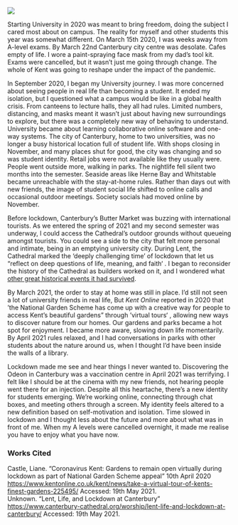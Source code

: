 <a href="https://dev.visual-essays.app"><img src="https://dev-visual-essays.netlify.app/images/ve-button.png"></a>
<param ve-config title="Starting university in the Covid year" author="Alexa Barrett" layout="vtl" 
banner="https://stor.artstor.org/stor/f3590125-3b05-42a0-b365-e33a8735353c">

Starting University in 2020 was meant to bring freedom, doing the subject I cared most about on campus. The reality for myself and other students this year was somewhat different. On March 15th 2020, I was weeks away from A-level exams. By March 22nd Canterbury city centre was desolate. Cafes empty of life. I wore a paint-spraying face mask from my dad’s tool kit. Exams were cancelled, but it wasn’t just me going through change. The whole of Kent was going to reshape under the impact of the pandemic. 
<param ve-image url="https://stor.artstor.org/stor/ccf163ea-b09d-4334-be4d-fd176d79a7eb" label="Delapidated Nasons" attribution="Martin Crowther">

In September 2020, I began my University journey. I was more concerned about seeing people in real life than becoming a student. It ended my isolation, but I questioned what a campus would be like in a global health crisis. From canteens to lecture halls, they all had rules. Limited numbers, distancing, and masks meant it wasn’t just about having new surroundings to explore, but there was a completely new way of behaving to understand. University became about learning collaborative online software and one-way systems. 
The city of Canterbury, home to two universities, was no longer a busy historical location full of student life. With shops closing in November, and many places shut for good, the city was changing and so was student identity. Retail jobs were not available like they usually were. People went outside more, walking in parks. The nightlife fell silent two months into the semester. Seaside areas like Herne Bay and Whitstable became unreachable with the stay-at-home rules. Rather than days out with new friends, the image of student social life shifted to online calls and occasional outdoor meetings. Society socials had moved online by November. 
<param ve-image url="https://stor.artstor.org/stor/2b076d61-1920-4e76-aced-2a3b0d7e7512" label="Abandoned Debenhams" attribution="Martin Crowther">

Before lockdown, Canterbury’s Butter Market was buzzing with international tourists. As we entered the spring of 2021 and my second semester was underway, I could access the Cathedral’s outdoor grounds without queueing amongst tourists. You could see a side to the city that felt more personal and intimate, being in an emptying university city. During Lent, the Cathedral marked the ‘deeply challenging time’ of lockdown that let us “reflect on deep questions of life, meaning, and faith‘ . I began to reconsider the history of the Cathedral as builders worked on it, and I wondered what [other great historical events it had survived]( https://kent-maps.online/canterbury/20c-canterbury-ww2/). 
<param ve-image url="https://stor.artstor.org/stor/2d12c710-fb1b-4e9c-b15d-c4a5da37340f" label="Canterbury Cathedral, Canterbury" attribution="Michelle M">

By March 2021, the order to stay at home was still in place. I’d still not seen a lot of university friends in real life, But _Kent Online_ reported in 2020 that ’the National Garden Scheme has come up with a creative way for people to access Kent’s beautiful gardens” through ’virtual tours‘ , allowing new ways to discover nature from our homes. Our gardens and parks became a hot spot for enjoyment. I became more aware, slowing down life momentarily. By April 2021 rules relaxed, and I had conversations in parks with other students about the nature around us, when I thought I’d have been inside the walls of a library. 
<param ve-image url="https://stor.artstor.org/stor/04dc1444-cdd0-445b-8041-b2dd02ed0f58" label="Dane John Gardens, Canterbury, April 2021" attribution="Photographed by Calum Elliot and Emma Molford">

Lockdown made me see and hear things I never wanted to. Discovering the Odeon in Canterbury was a vaccination centre in April 2021 was terrifying. I felt like I should be at the cinema with my new friends, not hearing people went there for an injection. Despite all this heartache, there’s a new identity for students emerging. We’re working online, connecting through chat boxes, and meeting others through a screen. My identity feels altered to a new definition based on self-motivation and isolation. Time slowed in lockdown and I thought less about the future and more about what was in front of me. When my A levels were cancelled overnight, it made me realise you have to enjoy what you have now. 
<param ve-image url="https://stor.artstor.org/stor/6babbfb7-29be-4fe3-bc13-fffffd71c75f" label="Canterbury Odeon - Covid Vaccination Centre" attribution="Carolyn Oulton">

### Works Cited

Castle, Liane. “Coronavirus Kent: Gardens to remain open virtually during lockdown as part of National Garden Scheme appeal” 10th April 2020 https://www.kentonline.co.uk/kent/news/take-a-virtual-tour-of-kents-finest-gardens-225495/ Accessed: 19th May 2021.   
Unknown. “Lent, Life, and Lockdown at Canterbury” https://www.canterbury-cathedral.org/worship/lent-life-and-lockdown-at-canterbury/ Accessed: 19th May 2021.   
<param ve-image url="https://stor.artstor.org/stor/24d208f8-0b96-4e08-85b3-c45a1558eb2b" label="Canterbury Odeon - Covid Vaccination Centre" attribution="Carolyn Oulton">
